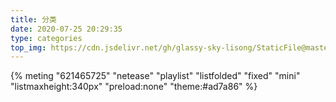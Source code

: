 ```yaml
---
title: 分类
date: 2020-07-25 20:29:35
type: categories
top_img: https://cdn.jsdelivr.net/gh/glassy-sky-lisong/StaticFile@master/top-img/8.png
---
```


{% meting "621465725" "netease" "playlist" "listfolded" "fixed" "mini" "listmaxheight:340px" "preload:none" "theme:#ad7a86" %}